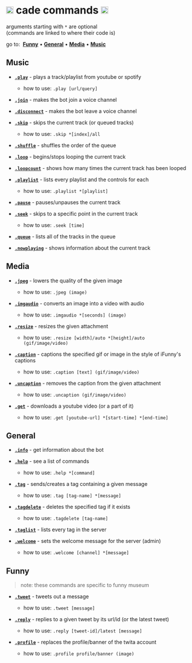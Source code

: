 # <img src='https://i.imgur.com/yxm0XNL.gif' width='20'> cade commands <img src='https://i.imgur.com/yxm0XNL.gif' width='20'>
arguments starting with `*` are optional<br>
(commands are linked to where their code is)

go to:&nbsp; [**Funny**](#funny) • [**General**](#general) • [**Media**](#media) • [**Music**](#music)


## Music
-  [**`.play`**](https://github.com/source64/cade/blob/main/cogs/music.py#L81) - plays a track/playlist from youtube or spotify
   -  how to use: `.play [url/query]`

-  [**`.join`**](https://github.com/source64/cade/blob/main/cogs/music.py#L136) - makes the bot join a voice channel

-  [**`.disconnect`**](https://github.com/source64/cade/blob/main/cogs/music.py#L152) - makes the bot leave a voice channel

-  [**`.skip`**](https://github.com/source64/cade/blob/main/cogs/music.py#L167) - skips the current track (or queued tracks)
   -  how to use: `.skip *[index]/all`

-  [**`.shuffle`**](https://github.com/source64/cade/blob/main/cogs/music.py#L201) - shuffles the order of the queue

-  [**`.loop`**](https://github.com/source64/cade/blob/main/cogs/music.py#L219) - begins/stops looping the current track

-  [**`.loopcount`**](https://github.com/source64/cade/blob/main/cogs/music.py#L237) - shows how many times the current track has been looped

-  [**`.playlist`**](https://github.com/source64/cade/blob/main/cogs/music.py#L249) - lists every playlist and the controls for each
   -  how to use: `.playlist *[playlist]`

-  [**`.pause`**](https://github.com/source64/cade/blob/main/cogs/music.py#L270) - pauses/unpauses the current track

-  [**`.seek`**](https://github.com/source64/cade/blob/main/cogs/music.py#L284) - skips to a specific point in the current track
   -  how to use: `.seek [time]`

-  [**`.queue`**](https://github.com/source64/cade/blob/main/cogs/music.py#L334) - lists all of the tracks in the queue

-  [**`.nowplaying`**](https://github.com/source64/cade/blob/main/cogs/music.py#L348) - shows information about the current track


## Media
-  [**`.jpeg`**](https://github.com/source64/cade/blob/main/cogs/media.py#L50) - lowers the quality of the given image
   -  how to use: `.jpeg (image)`

-  [**`.imgaudio`**](https://github.com/source64/cade/blob/main/cogs/media.py#L68) - converts an image into a video with audio
   -  how to use: `.imgaudio *[seconds] (image)`

-  [**`.resize`**](https://github.com/source64/cade/blob/main/cogs/media.py#L197) - resizes the given attachment
   -  how to use: `.resize [width]/auto *[height]/auto (gif/image/video)`

-  [**`.caption`**](https://github.com/source64/cade/blob/main/cogs/media.py#L257) - captions the specified gif or image in the style of iFunny's captions
   -  how to use: `.caption [text] (gif/image/video)`

-  [**`.uncaption`**](https://github.com/source64/cade/blob/main/cogs/media.py#L299) - removes the caption from the given attachment
   -  how to use: `.uncaption (gif/image/video)`

-  [**`.get`**](https://github.com/source64/cade/blob/main/cogs/media.py#L326) - downloads a youtube video (or a part of it)
   -  how to use: `.get [youtube-url] *[start-time] *[end-time]`


## General
-  [**`.info`**](https://github.com/source64/cade/blob/main/cogs/general.py#L77) - get information about the bot

-  [**`.help`**](https://github.com/source64/cade/blob/main/cogs/general.py#L128) - see a list of commands
   -  how to use: `.help *[command]`

-  [**`.tag`**](https://github.com/source64/cade/blob/main/cogs/general.py#L166) - sends/creates a tag containing a given message
   -  how to use: `.tag [tag-name] *[message]`

-  [**`.tagdelete`**](https://github.com/source64/cade/blob/main/cogs/general.py#L190) - deletes the specified tag if it exists
   -  how to use: `.tagdelete [tag-name]`

-  [**`.taglist`**](https://github.com/source64/cade/blob/main/cogs/general.py#L207) - lists every tag in the server

-  [**`.welcome`**](https://github.com/source64/cade/blob/main/cogs/general.py#L225) - sets the welcome message for the server (admin)
   -  how to use: `.welcome [channel] *[message]`


## Funny
> note: these commands are specific to funny museum
-  [**`.tweet`**](https://github.com/source64/cade/blob/main/cogs/funny.py#L52) - tweets out a message
   -  how to use: `.tweet [message]`

-  [**`.reply`**](https://github.com/source64/cade/blob/main/cogs/funny.py#L69) - replies to a given tweet by its url/id (or the latest tweet)
   -  how to use: `.reply [tweet-id]/latest [message]`

-  [**`.profile`**](https://github.com/source64/cade/blob/main/cogs/funny.py#L126) - replaces the profile/banner of the twita account
   -  how to use: `.profile profile/banner (image)`